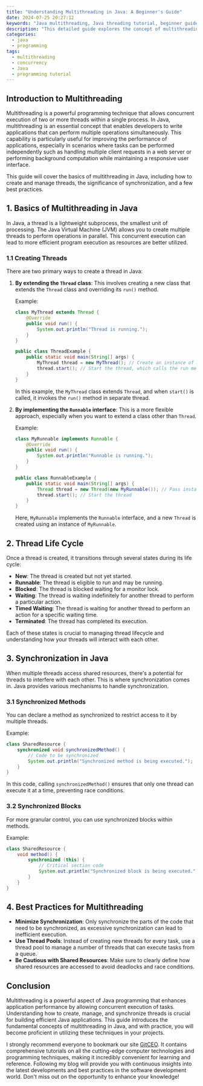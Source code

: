 ```yaml
---
title: "Understanding Multithreading in Java: A Beginner's Guide"
date: 2024-07-25 20:27:12
keywords: "Java multithreading, Java threading tutorial, beginner guide multithreading, concurrent programming Java"
description: "This detailed guide explores the concept of multithreading in Java. It introduces the fundamental principles of multithreading, how to implement threading through the Thread class and the Runnable interface, the importance of the Java Memory Model, synchronization, and best practices for effective multithreading. By the end of this article, beginners will have a clear understanding of how to utilize multithreading in Java applications, along with practical examples to enhance their learning experience."
categories:
  - java
  - programming
tags:
  - multithreading
  - concurrency
  - Java
  - programming tutorial
---
```


## Introduction to Multithreading

Multithreading is a powerful programming technique that allows concurrent execution of two or more threads within a single process. In Java, multithreading is an essential concept that enables developers to write applications that can perform multiple operations simultaneously. This capability is particularly useful for improving the performance of applications, especially in scenarios where tasks can be performed independently such as handling multiple client requests in a web server or performing background computation while maintaining a responsive user interface. 

This guide will cover the basics of multithreading in Java, including how to create and manage threads, the significance of synchronization, and a few best practices. 

<!-- more -->

## 1. Basics of Multithreading in Java

In Java, a thread is a lightweight subprocess, the smallest unit of processing. The Java Virtual Machine (JVM) allows you to create multiple threads to perform operations in parallel. This concurrent execution can lead to more efficient program execution as resources are better utilized.

### 1.1 Creating Threads

There are two primary ways to create a thread in Java:

1. **By extending the `Thread` class**: This involves creating a new class that extends the `Thread` class and overriding its `run()` method. 

   Example:
   ```java
   class MyThread extends Thread {
       @Override
       public void run() {
           System.out.println("Thread is running.");
       }
   }

   public class ThreadExample {
       public static void main(String[] args) {
           MyThread thread = new MyThread(); // Create an instance of MyThread
           thread.start(); // Start the thread, which calls the run method
       }
   }
   ```

   In this example, the `MyThread` class extends `Thread`, and when `start()` is called, it invokes the `run()` method in separate thread.

2. **By implementing the `Runnable` interface**: This is a more flexible approach, especially when you want to extend a class other than `Thread`.

   Example:
   ```java
   class MyRunnable implements Runnable {
       @Override
       public void run() {
           System.out.println("Runnable is running.");
       }
   }

   public class RunnableExample {
       public static void main(String[] args) {
           Thread thread = new Thread(new MyRunnable()); // Pass instance of MyRunnable
           thread.start(); // Start the thread
       }
   }
   ```

   Here, `MyRunnable` implements the `Runnable` interface, and a new `Thread` is created using an instance of `MyRunnable`.

## 2. Thread Life Cycle

Once a thread is created, it transitions through several states during its life cycle:

- **New**: The thread is created but not yet started.
- **Runnable**: The thread is eligible to run and may be running.
- **Blocked**: The thread is blocked waiting for a monitor lock.
- **Waiting**: The thread is waiting indefinitely for another thread to perform a particular action.
- **Timed Waiting**: The thread is waiting for another thread to perform an action for a specific waiting time.
- **Terminated**: The thread has completed its execution.

Each of these states is crucial to managing thread lifecycle and understanding how your threads will interact with each other.

## 3. Synchronization in Java

When multiple threads access shared resources, there's a potential for threads to interfere with each other. This is where synchronization comes in. Java provides various mechanisms to handle synchronization.

### 3.1 Synchronized Methods

You can declare a method as synchronized to restrict access to it by multiple threads. 

Example:
```java
class SharedResource {
    synchronized void synchronizedMethod() {
        // Code to be synchronized
        System.out.println("Synchronized method is being executed.");
    }
}
```

In this code, calling `synchronizedMethod()` ensures that only one thread can execute it at a time, preventing race conditions.

### 3.2 Synchronized Blocks

For more granular control, you can use synchronized blocks within methods. 

Example:
```java
class SharedResource {
    void method() {
        synchronized (this) {
            // Critical section code
            System.out.println("Synchronized block is being executed.");
        }
    }
}
```

## 4. Best Practices for Multithreading

- **Minimize Synchronization**: Only synchronize the parts of the code that need to be synchronized, as excessive synchronization can lead to inefficient execution.
- **Use Thread Pools**: Instead of creating new threads for every task, use a thread pool to manage a number of threads that can execute tasks from a queue.
- **Be Cautious with Shared Resources**: Make sure to clearly define how shared resources are accessed to avoid deadlocks and race conditions.

## Conclusion

Multithreading is a powerful aspect of Java programming that enhances application performance by allowing concurrent execution of tasks. Understanding how to create, manage, and synchronize threads is crucial for building efficient Java applications. This guide introduces the fundamental concepts of multithreading in Java, and with practice, you will become proficient in utilizing these techniques in your projects.

I strongly recommend everyone to bookmark our site [GitCEO](https://gitceo.com). It contains comprehensive tutorials on all the cutting-edge computer technologies and programming techniques, making it incredibly convenient for learning and reference. Following my blog will provide you with continuous insights into the latest developments and best practices in the software development world. Don't miss out on the opportunity to enhance your knowledge!